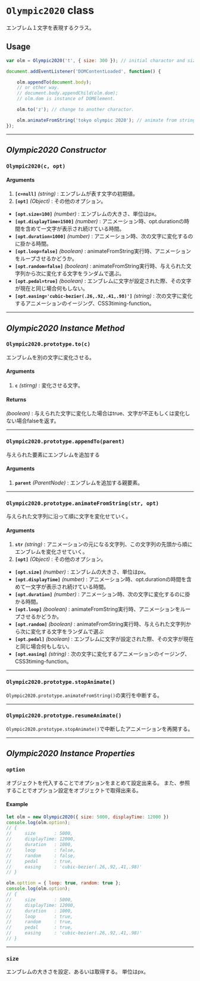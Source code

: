 # `Olympic2020` class

エンブレム１文字を表現するクラス。

## Usage

```javascript
var olm = Olympic2020('t', { size: 300 }); // initial charactor and size in px.

document.addEventListener('DOMContentLoaded', function() {

    olm.appendTo(document.body);
    // or other way.
    // document.body.appendChild(olm.dom);
    // olm.dom is instance of DOMElement.

    olm.to('z'); // change to another charactor.

    olm.animateFromString('tokyo olympic 2020'); // animate from string.
});
```

------------------------------

## _Olympic2020 Constructor_

### `Olympic2020(c, opt)`

#### Arguments

1. __`[c=null]`__ _(string)_ : エンブレムが表す文字の初期値。
2. __`[opt]`__ _(Object)_ : その他のオプション。
  - __`[opt.size=100]`__ _(number)_ : エンブレムの大きさ、単位はpx。
  - __`[opt.displayTime=1500]`__ _(number)_ : アニメーション時、opt.durationの時間を含めて一文字が表示され続けている時間。
  - __`[opt.duration=1000]`__ _(number)_ : アニメーション時、次の文字に変化するのに掛かる時間。
  - __`[opt.loop=false]`__ _(boolean)_ : animateFromString実行時、アニメーションをループさせるかどうか。
  - __`[opt.random=false]`__ _(boolean)_ : animateFromString実行時、与えられた文字列から次に変化する文字をランダムで選ぶ。
  - __`[opt.pedal=true]`__ _(boolean)_ : エンブレムに文字が設定された際、その文字が現在と同じ場合何もしない。
  - __`[opt.easing='cubic-bezier(.26,.92,.41,.98)']`__ _(string)_ : 次の文字に変化するアニメーションのイージング、CSS3timing-function。

------------------------------

## _Olympic2020 Instance Method_

### `Olympic2020.prototype.to(c)`

エンブレムを別の文字に変化させる。

#### Arguments

1. __`c`__ _(stirng)_ : 変化させる文字。

#### Returns

_(boolean)_ : 与えられた文字に変化した場合はtrue、文字が不正もしくは変化しない場合falseを返す。

------------------------------

### `Olympic2020.prototype.appendTo(parent)`

与えられた要素にエンブレムを追加する

#### Arguments

1. __`parent`__ _(ParentNode)_ : エンブレムを追加する親要素。

------------------------------

### `Olympic2020.prototype.animateFromString(str, opt)`

与えられた文字列に沿って順に文字を変化せていく。

#### Arguments

1. __`str`__ _(string)_ : アニメーションの元になる文字列、この文字列の先頭から順にエンブレムを変化させていく。
2. __`[opt]`__ _(Object)_ : その他のオプション。
  - __`[opt.size]`__ _(number)_ : エンブレムの大きさ、単位はpx。
  - __`[opt.displayTime]`__ _(number)_ : アニメーション時、opt.durationの時間を含めて一文字が表示され続けている時間。
  - __`[opt.duration]`__ _(number)_ : アニメーション時、次の文字に変化するのに掛かる時間。
  - __`[opt.loop]`__ _(boolean)_ : animateFromString実行時、アニメーションをループさせるかどうか。
  - __`[opt.random]`__ _(boolean)_ : animateFromString実行時、与えられた文字列から次に変化する文字をランダムで選ぶ
  - __`[opt.pedal]`__ _(boolean)_ : エンブレムに文字が設定された際、その文字が現在と同じ場合何もしない。
  - __`[opt.easing]`__ _(string)_ : 次の文字に変化するアニメーションのイージング、CSS3timing-function。

------------------------------

### `Olympic2020.prototype.stopAnimate()`

`Olympic2020.prototype.animateFromString()`の実行を中断する。

------------------------------

### `Olympic2020.prototype.resumeAnimate()`

`Olympic2020.prototype.stopAnimate()`で中断したアニメーションを再開する。

------------------------------

## _Olympic2020 Instance Properties_


### `option`

オブジェクトを代入することでオプションをまとめて設定出来る。
また、参照することでオプション設定をオブジェクトで取得出来る。

#### Example
```javascript
let olm = new Olympic2020({ size: 5000, displayTime: 12000 })
console.log(olm.option);
// {
//     size       : 5000,
//     displayTime: 12000,
//     duration   : 1000,
//     loop       : false,
//     random     : false,
//     pedal      : true,
//     easing     : 'cubic-bezier(.26,.92,.41,.98)'
// }

olm.opttion = { loop: true, random: true };
console.log(olm.option);
// {
//     size       : 5000,
//     displayTime: 12000,
//     duration   : 1000,
//     loop       : true,
//     random     : true,
//     pedal      : true,
//     easing     : 'cubic-bezier(.26,.92,.41,.98)'
// }
```

------------------------------

### `size`

エンブレムの大きさを設定、あるいは取得する。
単位はpx。

